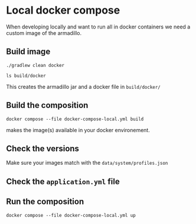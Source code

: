 # Local docker compose

When developing locally and want to run all in docker containers we need a custom
image of the armadillo.

## Build image

```
./gradlew clean docker

ls build/docker
```

This creates the armadillo jar and a docker file in `build/docker/`

## Build the composition

```
docker compose --file docker-compose-local.yml build
```
makes the image(s) available in your docker environement.

## Check the versions

Make sure your images match with the `data/system/profiles.json`

## Check the `application.yml` file

## Run the composition

```
docker compose --file docker-compose-local.yml up
```
